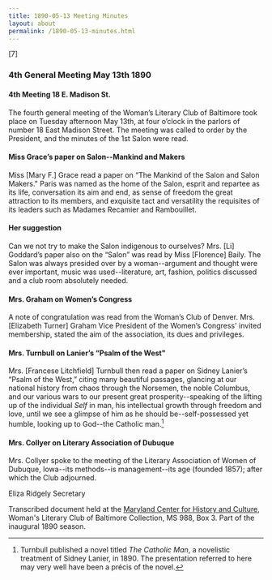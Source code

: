 ```yaml
---
title: 1890-05-13 Meeting Minutes
layout: about
permalink: /1890-05-13-minutes.html
---
```


[7]  

### 4th General Meeting May 13th 1890

#### 4th Meeting 18 E. Madison St.

The fourth general meeting of the Woman’s Literary Club of Baltimore took place on Tuesday afternoon May 13th, at four o’clock in the parlors of number 18 East Madison Street. The meeting was called to order by the President, and the minutes of the 1st Salon were read.

#### Miss Grace’s paper on Salon--Mankind and Makers

Miss [Mary F.] Grace read a paper on “The Mankind of the Salon and Salon Makers." Paris was named as the home of the Salon, esprit and repartee as its life, conversation its aim and end, as sense of freedom the great attraction to its members, and exquisite tact and versatility the requisites of its leaders such as Madames Recamier and Rambouillet.

#### Her suggestion

Can we not try to make the Salon indigenous to ourselves? Mrs. [Li] Goddard’s paper also on the “Salon” was read by Miss [Florence] Baily. The Salon was always presided over by a woman--argument and thought were ever important, music was used--literature, art, fashion, politics discussed and a club room absolutely needed.

#### Mrs. Graham on Women’s Congress

A note of congratulation was read from the Woman’s Club of Denver. Mrs. [Elizabeth Turner] Graham Vice President of the Women’s Congress' invited membership, stated the aim of the association, its dues and privileges.

#### Mrs. Turnbull on Lanier’s “Psalm of the West"

Mrs. [Francese Litchfield] Turnbull then read a paper on Sidney Lanier’s “Psalm of the West,” citing many beautiful passages, glancing at our national history from chaos through the Norsemen, the noble Columbus, and our various wars to our present great prosperity--speaking of the lifting up of the individual _Self_ in man, his intellectual growth through freedom and love, until we see a glimpse of him as he should be--self-possessed yet humble, looking up to God--the Catholic man.[^Turnbull]
[^Turnbull]: Turnbull published a novel titled _The Catholic Man_, a novelistic treatment of Sidney Lanier, in 1890. The presentation referred to here may very well have been a précis of the novel.

#### Mrs. Collyer on Literary Association of Dubuque

Mrs. Collyer spoke to the meeting of the Literary Association of Women of Dubuque, Iowa--its methods--is management--its age (founded 1857); after which the Club adjourned.

Eliza Ridgely
Secretary

Transcribed document held at the [Maryland Center for History and Culture](http://mdhs.org/), Woman's Literary Club of Baltimore Collection, MS 988, Box 3. Part of the inaugural 1890 season.